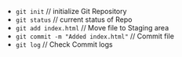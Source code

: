 - `git init`                                // initialize Git Repository
- `git status`                              // current status of Repo
- `git add index.html`                      // Move file to Staging area
- `git commit -m "Added index.html"`        // Commit file
- `git log`                                 // Check Commit logs

